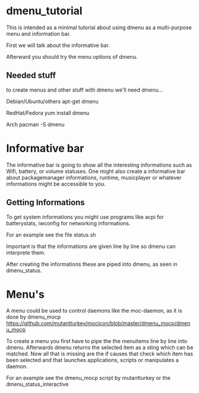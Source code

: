 dmenu_tutorial
==============

This is intended as a minimal tutorial about using dmenu as a multi-purpose menu and
information bar.


First we will talk about the informative bar.

Afterward you should try the menu options of dmenu.

Needed stuff
------------
to create menus and other stuff with dmenu we'll need dmenu...

Debian/Ubuntu/others
    apt-get dmenu

RedHat/Fedora
    yum install dmenu

Arch
    pacman -S dmenu

Informative bar
===============

The informative bar is going to show all the interesting informations such as
Wifi, battery, or volume statuses.
One might also create a informative bar about packagemanager informations,
runtime, musicplayer or whatever
informations might be accessible to you.

Getting Informations
--------------------
To get system informations you might use programs like acpi for batterystats,
iwconfig for networking informations.

For an example see the file status.sh

Important is that the informations are given line by line so dmenu can
interprete them.


After creating the informations these are piped into dmenu, as seen in
dmenu_status.

Menu's
======
A menu could be used to control daemons like the moc-daemon, as it is done by
dmenu_mocp
https://github.com/mutantturkey/mocicon/blob/master/dmenu_mocp/dmenu_mocp

To create a menu you first have to pipe the the menuitems line by line into
dmenu. Afterwards dmenu returns
the selected item as a sting which can be matched.
Now all that is missing are the if causes that check which item has been
selected and that launches applications,
scripts or manipulates a daemon.

For an example see the dmenu_mocp script by mutantturkey or the
dmenu_status_interactive
